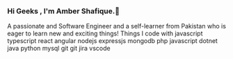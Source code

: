 ### Hi Geeks , I'm Amber Shafique.👋
A passionate and Software Engineer and a self-learner from Pakistan who is eager to learn new and exciting things!
Things I code with
javascript typescript react angular nodejs expressjs mongodb php javascript dotnet java python mysql git git jira vscode

<!-- ### Software Engineer
* 🔭 I’m currently working on Full Stack Web Development and Mobile Computing, Android, .NET Core.
* 🌱 I’m currently learning and practicing Software Engineering Skills.
* 💬 Ask me about GitHub.

### Education:
BS SE from Punjab University College of Information Technology (PUCIT), Lahore - Current -->



<!--
**amber-shafique/amber-shafique** is a ✨ _special_ ✨ repository because its `README.md` (this file) appears on your GitHub profile.

Here are some ideas to get you started:

- 🔭 I’m currently working on ...
- 🌱 I’m currently learning ...
- 👯 I’m looking to collaborate on ...
- 🤔 I’m looking for help with ...
- 💬 Ask me about ...
- 📫 How to reach me: ...
- 😄 Pronouns: ...
- ⚡ Fun fact: ...
-->
